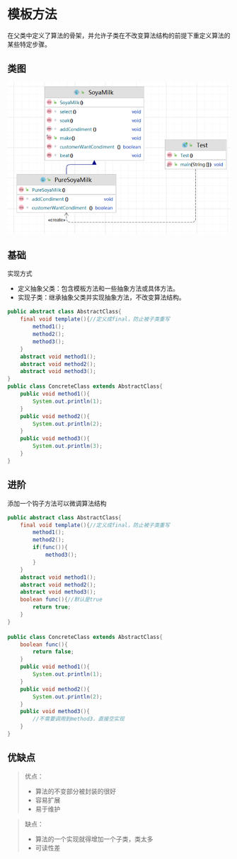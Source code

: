 # 模板方法
在父类中定义了算法的骨架，并允许子类在不改变算法结构的前提下重定义算法的某些特定步骤。
## 类图
![img.png](img.png)

## 基础
实现方式
- 定义抽象父类：包含模板方法和一些抽象方法或具体方法。
- 实现子类：继承抽象父类并实现抽象方法，不改变算法结构。
```java
public abstract class AbstractClass{
    final void template(){//定义成final，防止被子类重写
        method1();
        method2();
        method3();
    }
    abstract void method1();
    abstract void method2();
    abstract void method3();
}
public class ConcreteClass extends AbstractClass{
    public void method1(){
        System.out.println(1);
    }
    public void method2(){
        System.out.println(2);
    }
    public void method3(){
        System.out.println(3);
    }
}
```

## 进阶
添加一个钩子方法可以微调算法结构
```java
public abstract class AbstractClass{
    final void template(){//定义成final，防止被子类重写
        method1();
        method2();
        if(func()){
            method3();
        }
    }
    abstract void method1();
    abstract void method2();
    abstract void method3();
    boolean func(){//默认是true
        return true;
    }
}

public class ConcreteClass extends AbstractClass{
    boolean func(){
        return false;
    }
    public void method1(){
        System.out.println(1);
    }
    public void method2(){
        System.out.println(2);
    }
    public void method3(){
        //不需要调用到method3，直接空实现
    }
}
```

## 优缺点
> 优点：
> - 算法的不变部分被封装的很好
> - 容易扩展
> - 易于维护

> 缺点：
> - 算法的一个实现就得增加一个子类，类太多
> - 可读性差